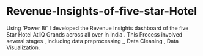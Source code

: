 # Revenue-Insights-of-five-star-Hotel
Using 'Power Bi' I developed the Revenue Insights dashboard of the five Star Hotel AtliQ Grands across all over in India . This Process involved several stages , including data preprocessing ,, Data Cleaning , Data Visualization.
